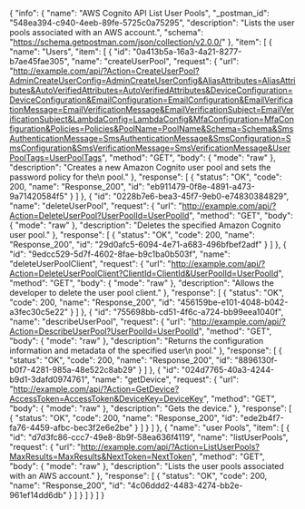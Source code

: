 {
  "info": {
    "name": "AWS Cognito API List User Pools",
    "_postman_id": "548ea394-c940-4eeb-89fe-5725c0a75295",
    "description": "Lists the user pools associated with an AWS account.",
    "schema": "https://schema.getpostman.com/json/collection/v2.0.0/"
  },
  "item": [
    {
      "name": "Users",
      "item": [
        {
          "id": "0a413b5a-16a3-4a21-8277-b7ae45fae305",
          "name": "createUserPool",
          "request": {
            "url": "http://example.com/api/?Action=CreateUserPool?AdminCreateUserConfig=AdminCreateUserConfig&AliasAttributes=AliasAttributes&AutoVerifiedAttributes=AutoVerifiedAttributes&DeviceConfiguration=DeviceConfiguration&EmailConfiguration=EmailConfiguration&EmailVerificationMessage=EmailVerificationMessage&EmailVerificationSubject=EmailVerificationSubject&LambdaConfig=LambdaConfig&MfaConfiguration=MfaConfiguration&Policies=Policies&PoolName=PoolName&Schema=Schema&SmsAuthenticationMessage=SmsAuthenticationMessage&SmsConfiguration=SmsConfiguration&SmsVerificationMessage=SmsVerificationMessage&UserPoolTags=UserPoolTags",
            "method": "GET",
            "body": {
              "mode": "raw"
            },
            "description": "Creates a new Amazon Cognito user pool and sets the password policy for the\n            pool."
          },
          "response": [
            {
              "status": "OK",
              "code": 200,
              "name": "Response_200",
              "id": "eb911479-0f8e-4891-a473-9a71420584f5"
            }
          ]
        },
        {
          "id": "0228b7e6-bea3-45f7-9eb0-e74830384829",
          "name": "deleteUserPool",
          "request": {
            "url": "http://example.com/api/?Action=DeleteUserPool?UserPoolId=UserPoolId",
            "method": "GET",
            "body": {
              "mode": "raw"
            },
            "description": "Deletes the specified Amazon Cognito user pool."
          },
          "response": [
            {
              "status": "OK",
              "code": 200,
              "name": "Response_200",
              "id": "29d0afc5-6094-4e71-a683-496bfbef2adf"
            }
          ]
        },
        {
          "id": "9edcc529-5d7f-4602-8fae-b9c1ba0b503f",
          "name": "deleteUserPoolClient",
          "request": {
            "url": "http://example.com/api/?Action=DeleteUserPoolClient?ClientId=ClientId&UserPoolId=UserPoolId",
            "method": "GET",
            "body": {
              "mode": "raw"
            },
            "description": "Allows the developer to delete the user pool client."
          },
          "response": [
            {
              "status": "OK",
              "code": 200,
              "name": "Response_200",
              "id": "456159be-e101-4048-b042-a3fec30c5e22"
            }
          ]
        },
        {
          "id": "755698bb-cd51-4f6c-a724-bb99eea1040f",
          "name": "describeUserPool",
          "request": {
            "url": "http://example.com/api/?Action=DescribeUserPool?UserPoolId=UserPoolId",
            "method": "GET",
            "body": {
              "mode": "raw"
            },
            "description": "Returns the configuration information and metadata of the specified user\n            pool."
          },
          "response": [
            {
              "status": "OK",
              "code": 200,
              "name": "Response_200",
              "id": "8896130f-b0f7-4281-985a-48e522c8ab29"
            }
          ]
        },
        {
          "id": "024d7765-40a3-4244-b9d1-3dafd0974761",
          "name": "getDevice",
          "request": {
            "url": "http://example.com/api/?Action=GetDevice?AccessToken=AccessToken&DeviceKey=DeviceKey",
            "method": "GET",
            "body": {
              "mode": "raw"
            },
            "description": "Gets the device."
          },
          "response": [
            {
              "status": "OK",
              "code": 200,
              "name": "Response_200",
              "id": "ede2b4f7-fa76-4459-afbc-bec3f2e6e2be"
            }
          ]
        }
      ]
    },
    {
      "name": "user Pools",
      "item": [
        {
          "id": "d7d3fc86-ccc7-49e8-8b9f-58ea636f4119",
          "name": "listUserPools",
          "request": {
            "url": "http://example.com/api/?Action=ListUserPools?MaxResults=MaxResults&NextToken=NextToken",
            "method": "GET",
            "body": {
              "mode": "raw"
            },
            "description": "Lists the user pools associated with an AWS account."
          },
          "response": [
            {
              "status": "OK",
              "code": 200,
              "name": "Response_200",
              "id": "4c06ddd2-4483-4274-bb2e-961ef14dd6db"
            }
          ]
        }
      ]
    }
  ]
}